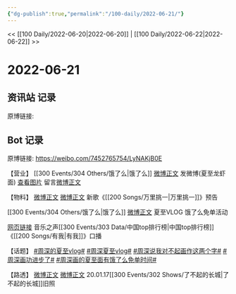 ```yaml
---
{"dg-publish":true,"permalink":"/100-daily/2022-06-21/"}
---
```



<< [[100 Daily/2022-06-20\|2022-06-20]] | [[100 Daily/2022-06-22\|2022-06-22]] >>

# 2022-06-21

## 资讯站 记录

原博链接:

## Bot 记录

原博链接: https://weibo.com/7452765754/LyNAKjB0E

【营业】
[[300 Events/304 Others/饿了么\|饿了么]]
[微博正文](https://m.weibo.cn/1736988591/4782865373467470) 发微博(夏至龙虾面) 
[查看图片](https://wx1.sinaimg.cn/large/0088n2Pggy1h3g936jf70j30yi07tdgf.jpg) 留言[微博正文](https://m.weibo.cn/1282440983/4782864275608665)

【物料】
[微博正文](https://m.weibo.cn/6896847804/4782782209853025) [微博正文](https://m.weibo.cn/7425544436/4782801318315593) 新歌《[[200 Songs/万里挑一\|万里挑一]]》预告

[[300 Events/304 Others/饿了么\|饿了么]] 
[微博正文](https://m.weibo.cn/7478855230/4782911465721488) 夏至VLOG
[](https://m.weibo.cn/1282440983/4782878980571465) 饿了么免单活动

[网页链接](https://weibo.cn/sinaurl?u=https%3A%2F%2Fyspapp.cn%2F2y0) 音乐之声[[300 Events/303 Data/中国top排行榜\|中国top排行榜]]《[[200 Songs/有我\|有我]]》口播

【话题】
[#周深的夏至vlog#](https://s.weibo.com/weibo?q=%23%E5%91%A8%E6%B7%B1%E7%9A%84%E5%A4%8F%E8%87%B3vlog%23)
[#周深夏至vlog#](https://s.weibo.com/weibo?q=%23%E5%91%A8%E6%B7%B1%E5%A4%8F%E8%87%B3vlog%23)
[#周深说我对不起画作这两个字#](https://s.weibo.com/weibo?q=%23%E5%91%A8%E6%B7%B1%E8%AF%B4%E6%88%91%E5%AF%B9%E4%B8%8D%E8%B5%B7%E7%94%BB%E4%BD%9C%E8%BF%99%E4%B8%A4%E4%B8%AA%E5%AD%97%23)
[#周深画功进步了#](https://s.weibo.com/weibo?q=%23%E5%91%A8%E6%B7%B1%E7%94%BB%E5%8A%9F%E8%BF%9B%E6%AD%A5%E4%BA%86%23)
[#周深画的夏至面有饿了么免单时间#](https://s.weibo.com/weibo?q=%23%E5%91%A8%E6%B7%B1%E7%94%BB%E7%9A%84%E5%A4%8F%E8%87%B3%E9%9D%A2%E6%9C%89%E9%A5%BF%E4%BA%86%E4%B9%88%E5%85%8D%E5%8D%95%E6%97%B6%E9%97%B4%23)

【路透】
[微博正文](https://m.weibo.cn/7655564344/4782816565395768) [微博正文](https://m.weibo.cn/7655564344/4782833522969935) 20.01.17[[300 Events/302 Shows/了不起的长城\|了不起的长城]]旧照
